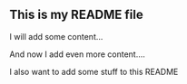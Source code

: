 ## This is my README file

I will add some content...


And now I add even more content....

I also want to add some stuff to this README
